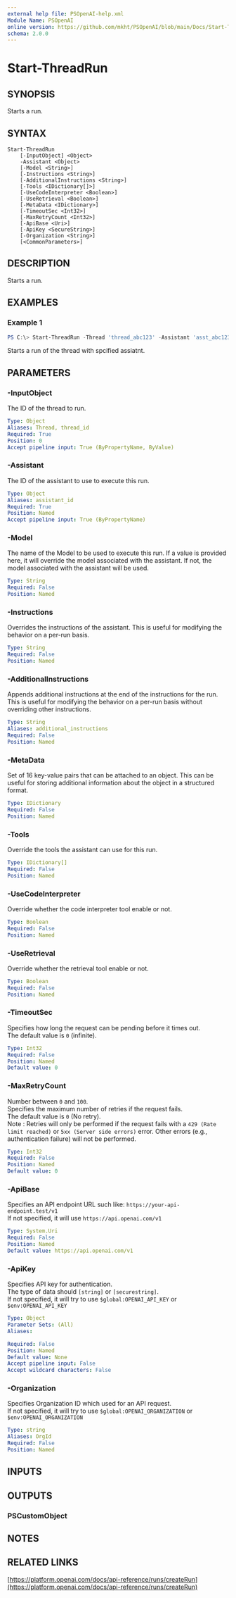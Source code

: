 ```yaml
---
external help file: PSOpenAI-help.xml
Module Name: PSOpenAI
online version: https://github.com/mkht/PSOpenAI/blob/main/Docs/Start-ThreadRun.md
schema: 2.0.0
---
```


# Start-ThreadRun

## SYNOPSIS
Starts a run.

## SYNTAX

```
Start-ThreadRun
    [-InputObject] <Object>
    -Assistant <Object>
    [-Model <String>]
    [-Instructions <String>]
    [-AdditionalInstructions <String>]
    [-Tools <IDictionary[]>]
    [-UseCodeInterpreter <Boolean>]
    [-UseRetrieval <Boolean>]
    [-MetaData <IDictionary>]
    [-TimeoutSec <Int32>]
    [-MaxRetryCount <Int32>]
    [-ApiBase <Uri>]
    [-ApiKey <SecureString>]
    [-Organization <String>]
    [<CommonParameters>]
```

## DESCRIPTION
Starts a run.

## EXAMPLES

### Example 1
```powershell
PS C:\> Start-ThreadRun -Thread 'thread_abc123' -Assistant 'asst_abc123'
```

Starts a run of the thread with spcified assiatnt.


## PARAMETERS

### -InputObject
The ID of the thread to run.

```yaml
Type: Object
Aliases: Thread, thread_id
Required: True
Position: 0
Accept pipeline input: True (ByPropertyName, ByValue)
```

### -Assistant
The ID of the assistant to use to execute this run.

```yaml
Type: Object
Aliases: assistant_id
Required: True
Position: Named
Accept pipeline input: True (ByPropertyName)
```

### -Model
The name of the Model to be used to execute this run. If a value is provided here, it will override the model associated with the assistant. If not, the model associated with the assistant will be used.

```yaml
Type: String
Required: False
Position: Named
```

### -Instructions
Overrides the instructions of the assistant. This is useful for modifying the behavior on a per-run basis.

```yaml
Type: String
Required: False
Position: Named
```

### -AdditionalInstructions
Appends additional instructions at the end of the instructions for the run. This is useful for modifying the behavior on a per-run basis without overriding other instructions.

```yaml
Type: String
Aliases: additional_instructions
Required: False
Position: Named
```

### -MetaData
Set of 16 key-value pairs that can be attached to an object. This can be useful for storing additional information about the object in a structured format.

```yaml
Type: IDictionary
Required: False
Position: Named
```

### -Tools
Override the tools the assistant can use for this run.

```yaml
Type: IDictionary[]
Required: False
Position: Named
```

### -UseCodeInterpreter
Override whether the code interpreter tool enable or not.

```yaml
Type: Boolean
Required: False
Position: Named
```

### -UseRetrieval
Override whether the retrieval tool enable or not.

```yaml
Type: Boolean
Required: False
Position: Named
```

### -TimeoutSec
Specifies how long the request can be pending before it times out.  
The default value is `0` (infinite).

```yaml
Type: Int32
Required: False
Position: Named
Default value: 0
```

### -MaxRetryCount
Number between `0` and `100`.  
Specifies the maximum number of retries if the request fails.  
The default value is `0` (No retry).  
Note : Retries will only be performed if the request fails with a `429 (Rate limit reached)` or `5xx (Server side errors)` error. Other errors (e.g., authentication failure) will not be performed.  

```yaml
Type: Int32
Required: False
Position: Named
Default value: 0
```

### -ApiBase
Specifies an API endpoint URL such like: `https://your-api-endpoint.test/v1`  
If not specified, it will use `https://api.openai.com/v1`

```yaml
Type: System.Uri
Required: False
Position: Named
Default value: https://api.openai.com/v1
```

### -ApiKey
Specifies API key for authentication.  
The type of data should `[string]` or `[securestring]`.  
If not specified, it will try to use `$global:OPENAI_API_KEY` or `$env:OPENAI_API_KEY`

```yaml
Type: Object
Parameter Sets: (All)
Aliases:

Required: False
Position: Named
Default value: None
Accept pipeline input: False
Accept wildcard characters: False
```

### -Organization
Specifies Organization ID which used for an API request.  
If not specified, it will try to use `$global:OPENAI_ORGANIZATION` or `$env:OPENAI_ORGANIZATION`

```yaml
Type: string
Aliases: OrgId
Required: False
Position: Named
```

## INPUTS

## OUTPUTS

### PSCustomObject

## NOTES

## RELATED LINKS

[https://platform.openai.com/docs/api-reference/runs/createRun](https://platform.openai.com/docs/api-reference/runs/createRun)

